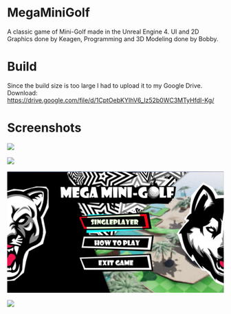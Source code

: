 # MegaMiniGolf

A classic game of Mini-Golf made in the Unreal Engine 4. UI and 2D Graphics done by Keagen, Programming and 3D Modeling done by Bobby.

# Build
Since the build size is too large I had to upload it to my Google Drive.
Download: https://drive.google.com/file/d/1CptOebKYIhV6_Iz52b0WC3MTyHfdI-Kg/

# Screenshots
![](Screenshots/1.png)

![](Screenshots/2.png)

![](Screenshots/3.png)

![](Screenshots/4.png)



